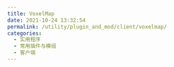 ```yaml
---
title: VoxelMap
date: 2021-10-24 13:32:54
permalink: /utility/plugin_and_mod/client/voxelmap/
categories: 
  - 实用程序
  - 常用插件与模组
  - 客户端
---
```


